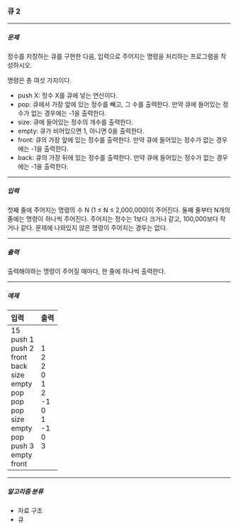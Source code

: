 ### 큐 2

***

##### 문제
정수를 저장하는 큐를 구현한 다음, 입력으로 주어지는 명령을 처리하는 프로그램을 작성하시오.

명령은 총 여섯 가지이다.

* push X: 정수 X를 큐에 넣는 연산이다.
* pop: 큐에서 가장 앞에 있는 정수를 빼고, 그 수를 출력한다. 만약 큐에 들어있는 정수가 없는 경우에는 -1을 출력한다.
* size: 큐에 들어있는 정수의 개수를 출력한다.
* empty: 큐가 비어있으면 1, 아니면 0을 출력한다.
* front: 큐의 가장 앞에 있는 정수를 출력한다. 만약 큐에 들어있는 정수가 없는 경우에는 -1을 출력한다.
* back: 큐의 가장 뒤에 있는 정수를 출력한다. 만약 큐에 들어있는 정수가 없는 경우에는 -1을 출력한다.

***

##### 입력
첫째 줄에 주어지는 명령의 수 N (1 ≤ N ≤ 2,000,000)이 주어진다. 둘째 줄부터 N개의 줄에는 명령이 하나씩 주어진다. 주어지는 정수는 1보다 크거나 같고, 100,000보다 작거나 같다. 문제에 나와있지 않은 명령이 주어지는 경우는 없다.

***

##### 출력
출력해야하는 명령이 주어질 때마다, 한 줄에 하나씩 출력한다.

***

##### 예제
|입력|출력|
|:---|:---|
|15<br>push 1<br>push 2<br>front<br>back<br>size<br>empty<br>pop<br>pop<br>pop<br>size<br>empty<br>pop<br>push 3<br>empty<br>front|1<br>2<br>2<br>0<br>1<br>2<br>-1<br>0<br>1<br>-1<br>0<br>3|

***

##### 알고리즘 분류
* 자료 구조
* 큐